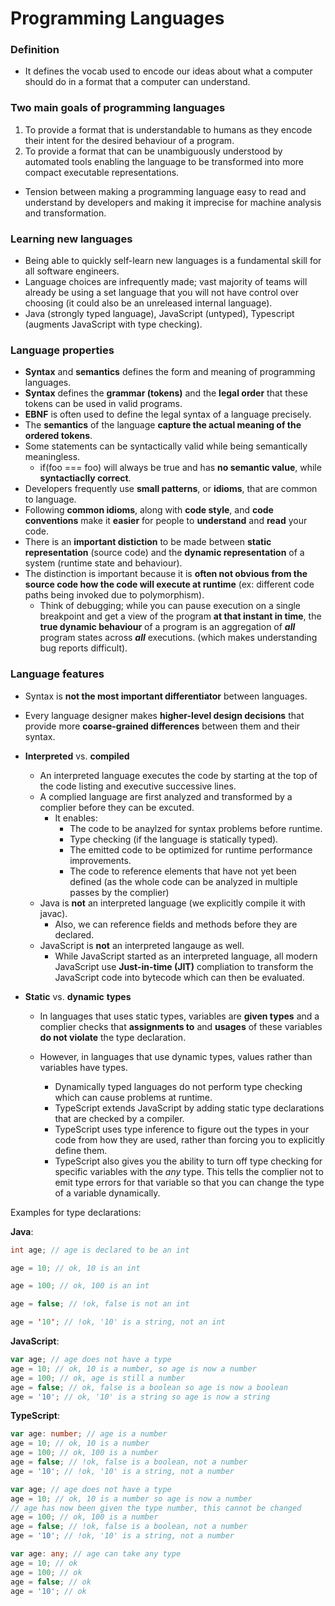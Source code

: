 # Programming Languages

### Definition

- It defines the vocab used to encode our ideas about what a computer should do in a format that a computer can understand. 

### Two main goals of programming languages

1. To provide a format that is understandable to humans as they encode their intent for the desired behaviour of a program.
2. To provide a format that can be unambiguously understood by automated tools enabling the language to be transformed into more compact executable representations.

- Tension between making a programming language easy to read and understand by developers and making it imprecise for machine analysis and transformation.

### Learning new languages

- Being able to quickly self-learn new languages is a fundamental skill for all software engineers.
- Language choices are infrequently made; vast majority of teams will already be using a set language that you will not have control over choosing (it could also be an unreleased internal language).
- Java (strongly typed language), JavaScript (untyped), Typescript (augments JavaScript with type checking).

### Language properties

- **Syntax** and **semantics** defines the form and meaning of programming languages.
- **Syntax** defines the **grammar (tokens)** and the **legal order** that these tokens can be used in valid programs.
- **EBNF** is often used to define the legal syntax of a language precisely.
- The **semantics** of the language **capture the actual meaning of the ordered tokens**.
- Some statements can be syntactically valid while being semantically meaningless.
  - if(foo === foo) will always be true and has **no semantic value**, while **syntactiaclly correct**.
- Developers frequently use **small patterns**, or **idioms**, that are common to language.
- Following **common idioms**, along with **code style**, and **code conventions** make it **easier** for people to **understand** and **read** your code.
- There is an **important distiction** to be made between **static representation** (source code) and the **dynamic representation** of a system (runtime state and behaviour).
- The distinction is important because it is **often not obvious from the source code how the code will execute at runtime** (ex: different code paths being invoked due to polymorphism).
  - Think of debugging; while you can pause execution on a single breakpoint and get a view of the program **at that instant in time**, the **true dynamic behaviour** of a program is an aggregation of ***all*** program states across ***all*** executions. (which makes understanding bug reports difficult).

### Language features

- Syntax is **not the most important differentiator** between languages.

- Every language designer makes **higher-level design decisions** that provide more **coarse-grained differences** between them and their syntax.

- **Interpreted** vs. **compiled**

  - An interpreted language executes the code by starting at the top of the code listing and executive successive lines. 
  - A complied language are first analyzed and transformed by a complier before they can be excuted.
    - It enables:
      - The code to be anaylzed for syntax problems before runtime.
      - Type checking (if the language is statically typed).
      - The emitted code to be optimized for runtime performance improvements.
      - The code to reference elements that have not yet been defined (as the whole code can be analyzed in multiple passes by the complier)
  - Java is **not** an interpreted language (we explicitly compile it with javac).
    - Also, we can reference fields and methods before they are declared.
  - JavaScript is **not** an interpreted langauge as well.
    - While JavaScript started as an interpreted language, all modern JavaScript use **Just-in-time (JIT)** compliation to transform the JavaScript code into bytecode which can then be evaluated.

- **Static** vs. **dynamic** **types**

  - In languages that uses static types, variables are **given types** and a complier checks that **assignments to** and **usages** of these variables **do not violate** the type declaration.


  - However, in languages that use dynamic types, values rather than variables have types.
    - Dynamically typed languages do not perform type checking which can cause problems at runtime.
    - TypeScript extends JavaScript by adding static type declarations that are checked by a compiler.
    - TypeScript uses type inference to figure out the types in your code from how they are used, rather than forcing you to explicitly define them.
    - TypeScript also gives you the ability to turn off type checking for specific variables with the *any* type. This tells the complier not to emit type errors for that variable so that you can change the type of a variable dynamically.

Examples for type declarations:

**Java**:

```java
int age; // age is declared to be an int

age = 10; // ok, 10 is an int

age = 100; // ok, 100 is an int

age = false; // !ok, false is not an int

age = '10'; // !ok, '10' is a string, not an int

```

**JavaScript**:

```javascript
var age; // age does not have a type
age = 10; // ok, 10 is a number, so age is now a number
age = 100; // ok, age is still a number
age = false; // ok, false is a boolean so age is now a boolean
age = '10'; // ok, '10' is a string so age is now a string
```

**TypeScript**:

```typescript
var age: number; // age is a number
age = 10; // ok, 10 is a number
age = 100; // ok, 100 is a number
age = false; // !ok, false is a boolean, not a number
age = '10'; // !ok, '10' is a string, not a number
```

```typescript
var age; // age does not have a type
age = 10; // ok, 10 is a number so age is now a number
// age has now been given the type number, this cannot be changed
age = 100; // ok, 100 is a number
age = false; // !ok, false is a boolean, not a number
age = '10'; // !ok, '10' is a string, not a number
```

```typescript
var age: any; // age can take any type
age = 10; // ok
age = 100; // ok
age = false; // ok
age = '10'; // ok
```